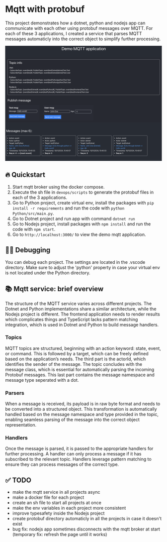 # Mqtt with protobuf
This project demonstrates how a dotnet, python and nodejs app can communicate with each other using protobuf messages over MQTT. For each of these 3 applications, I created a service that parses MQTT messages automaticly into the correct object to simplify further processing.

![Demo mqtt application](Nodejs/web-app//public//demoScreenshot.png)

## 🔥 Quickstart
1. Start mqtt broker using the docker compose.
2. Execute the sh file in `devops/scripts` to generate the protobuf files in each of the 3 applications.
3. Go to Python project, create virtual env, install the packages with `pip install -r requirements` and run the code with `python Python/src/main.py`.
4. Go to Dotnet project and run app with command `dotnet run`
5. Go to Nodejs project, install packages with `npm install` and run the code with `npm start`.
6. Go to `http://localhost:3000/` to view the demo mqtt application.

## 🧑‍💻 Debugging
You can debug each project. The settings are located in the .vscode directory. Make sure to adjust the 'python' property in case your virtual env is not located under the Python directory.

## 📚 Mqtt service: brief overview
The structure of the MQTT service varies across different projects. The Dotnet and Python implementations share a similar architecture, while the Nodejs project is different. The frontend application needs to render results which complicates things and TypeScript lacks pattern matching integration, which is used in Dotnet and Python to build message handlers.

### Topics
MQTT topics are structured, beginning with an action keyword: state, event, or command. This is followed by a target, which can be freely defined based on the application’s needs. The third part is the actorId, which identifies the sender of the message. The topic concludes with the message class, which is essential for automatically parsing the incoming Protobuf messages. This last part contains the message namespace and message type seperated with a dot.

### Parsers
When a message is received, its payload is in raw byte format and needs to be converted into a structured object. This transformation is automatically handled based on the message namespace and type provided in the topic, enabling seamless parsing of the message into the correct object representation.

### Handlers
Once the message is parsed, it is passed to the appropriate handlers for further processing. A handler can only process a message if it has subscribed to the relevant topic. Handlers leverage pattern matching to ensure they can process messages of the correct type.

## ✅ TODO
- make the mqtt service in all projects async
- make a docker file for each project
- create an sh file to start all projects at once
- make the env variables in each project more consistent
- improve typesafety inside the Nodejs project
- create protobuf directory automaticly in all the projects in case it doesn't exist
- bug fix: nodejs app sometimes disconnects with the mqtt broker at start (temporary fix: refresh the page until it works)